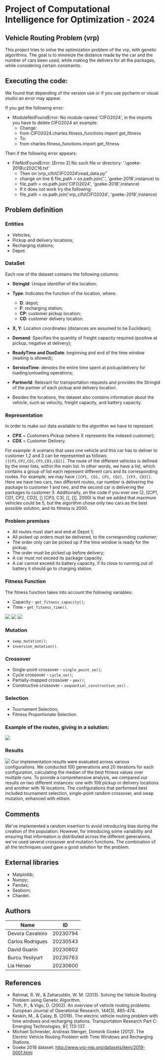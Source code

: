 # Project of Computational Intelligence for Optimization - 2024
## Vehicle Routing Problem (vrp)
This project tries to solve the optimization problem of the vrp, with genetic algorithms. The goal is to minimize the distance made by the car and the number of cars been used, while making the delivers for all the packages, while considering certain constraints.

## Executing the code:
We found that depending of the version use or if you use pycharm or visual studio an error may appear.

If you get the following error: 
* ModuleNotFoundError: No module named 'CIFO2024', in the imports you have to delete CIFO2024 an example:
  * Change:
  * from CIFO2024.charles.fitness_functions import get_fitness
  * To:
  * from charles.fitness_functions import get_fitness

Then if the following error appears: 
* FileNotFoundError: [Errno 2] No such file or directory: '.\\goeke-2018\\c202C16.txt'
  * Then on \vrp_cifo\CIFO2024\read_data.py"
  * change on line 6 file_path = os.path.join('.', 'goeke-2018',instance) to
  * file_path = os.path.join('CIFO2024', 'goeke-2018',instance)
  * If it does not work try the following:
  * file_path = os.path.join('vrp_cifo\CIFO2024', 'goeke-2018',instance)


## Problem definition
### Entities
* Vehicles;
* Pickup and delivery locations;
* Recharging stations;
* Depot.

### DataSet

Each row of the dataset contains the following columns:
* **StringId**: Unique identifier of the location;
* **Type**: Indicates the function of the location, where:
  * **D**: depot;
  * **F**: recharging station;
  * **CP**: customer pickup location;
  * **CD**: customer delivery location.
* **X, Y**: Location coordinates (distances are assumed to be Euclidean);
* **Demand**: Specifies the quantity of freight capacity required (positive at pickup, negative at delivery);
* **ReadyTime and DueDate**: beginning and end of the time window (waiting is allowed);
* **ServiceTime**: denotes the entire time spent at pickup/delivery for loading/unloading operations;
* **PartnerId**: Relevant for transportation requests and provides the StringId of the partner of each pickup and delivery location.

* Besides the locations, the dataset also contains information about the vehicle, such as velocity, freight capacity, and battery capacity.

### Representation
In order to make our data available to the algorithm we have to represent:
* **CPX** = Customers Pickup (where X represents the indexed customer);
* **CDX** = Customer Delivery.

For example: A scenario that uses one vehicle and this car has to deliver to customer 1,2 and 3 can be represented as follows: `[[CP1,CP2,CD1,CP3,CD3,CD2]]`.
The route of the different vehicles is defined by the inner lists, within the main list. In other words, we have a list, which contains a group of list each represent different cars and its corresponding routes. For example, we may have `[[CP1, CD1, CP2, CD2], [CP3, CD3]]`. Here we have two cars, two different routes, car number is delivering the package to customer 1 and two, and the second car is delivering the packages to customer 3. Additionally, on the code if you ever see (2, [[CP1, CD1, CP2, CD2], [] [CP3, C3], [], []], 2000) Is that we added that maximum vehicles could be 5, but the algorithm chose only two cars as the best possible solution, and its fitness is 2000. 

### Problem premises
- All routes must start and end at Depot 1;
- All picked up orders must be delivered, to the corresponding customer;
- The order only can be picked up if the time window is ready for the pickup;
- The order must be picked up before delivery;
- A car must not exceed its package capacity;
- A car cannot exceed its battery capacity, if its close to running out of battery it should go to charging station. 


### Fitness Function
The fitness function takes into account the following variables:
* Capacity - `get_fitness_capacity()`;
* Time - `get_fitness_time()`.


![](CIFO2024/images/equation.png)
![](CIFO2024/images/euclidean.png)
![](CIFO2024/images/details.png)

### Mutation
* `swap_mutation()`;
* `inversion_mutation()`.

### Crossover
* Single-point crossover - `single_point_xo()`;
* Cycle crossover - `cycle_xo()`;
* Partially-mapped crossover - `pmx()`;
* Constructive crossover - `sequential_constructive_xo()` .

### Selection
* Tournament Selection;
* Fitness Proportionate Selection.

### Example of the routes, giving in a solution:

![](CIFO2024/images/ExampleRoutes.jpg)

### Results
![](CIFO2024/images/output_results.png)
Our implementation results were evaluated across various configurations. We conducted 100 generations and 20 iterations for each configuration, calculating the median of the best fitness values over multiple runs. To provide a comprehensive analysis, we compared our results on two different instances: one with 106 pickup or delivery locations and another with 16 locations. The configurations that performed best included tournament selection, single-point random crossover, and swap mutation, enhanced with elitism.

## Comments
We've implemented a random insertion to avoid introducing bias during the creation of the population. However, for introducing some variability and ensuring that information is distributed across the different generations, we've used several crossover and mutation functions. The combination of all the techniques used gave a good solution for the problem.

## External libraries
* Matplotlib;
* Numpy;
* Pandas;
* Seaborn;
* Chardet.

## Authors
| Name             | ID       |
|------------------|----------|
| Devora Cavaleiro | 20230794 |
| Carlos Rodrigues | 20230543 |
| David Guarin     | 20230602 |
| Burcu Yesilyurt  | 20230763 |
| Lia Henao        | 20230600 |


## References
* Rahmat, R. W., & Zaharuddin, W. M. (2013). Solving the Vehicle Routing Problem using Genetic Algorithm. 
* Toth, P., & Vigo, D. (2002). An overview of vehicle routing problems. European Journal of Operational Research, 144(3), 465-474.
* Keskin, M., & Çatay, B. (2018). The electric vehicle routing problem with time windows and recharging stations. Transportation Research Part C: Emerging Technologies, 87, 113-137.
* Michael Schneider, Andreas Stenger, Dominik Goeke (2012). The Electric Vehicle Routing Problem with Time Windows and Recharging Stations.
* Goeke 2018 dataset: http://www.vrp-rep.org/datasets/item/2019-0001.html
